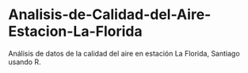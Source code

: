 # Analisis-de-Calidad-del-Aire-Estacion-La-Florida
 Análisis de datos de la calidad del aire en estación La Florida, Santiago usando R.
